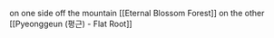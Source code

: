 on one side off the mountain [[Eternal Blossom Forest]] on the other [[Pyeonggeun (평근) - Flat Root]]
